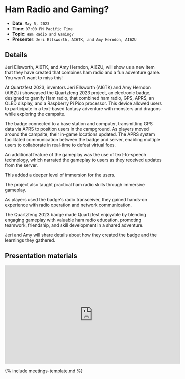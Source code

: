 # Ham Radio and Gaming?

* **Date**: `May 5, 2023`
* **Time**: `07:00 PM Pacific Time`
* **Topic**: `Ham Radio and Gaming?`
* **Presenter**: `Jeri Ellsworth, AI6TK, and Amy Herndon, AI6ZU`

## Details

Jeri Ellsworth, AI6TK, and Amy Herndon, AI6ZU, will show us a new item that they have created that combines ham radio and a fun adventure game.   You won't want to miss this!

At Quartzfest 2023, inventors Jeri Ellsworth (AI6TK) and Amy Herndon (AI6ZU) showcased the Quartzfeng 2023 project, an electronic badge, designed to gamify Ham radio,  that combined ham radio, GPS, APRS, an OLED display, and a Raspberry Pi Pico processor. This device allowed users to participate in a text-based fantasy adventure with monsters and dragons while exploring the campsite.

The badge connected to a base station and computer, transmitting GPS data via APRS to position users in the campground.  As players moved around the campsite, their in-game locations updated. The APRS system facilitated communication between the badge and server, enabling multiple users to collaborate in real-time to defeat virtual foes.

An additional feature of the gameplay was the use of text-to-speech technology, which narrated the gameplay to users as they received updates from the server.

This added a deeper level of immersion for the users.

The project also taught practical ham radio skills through immersive gameplay.

As players used the badge's radio transceiver, they gained hands-on experience with radio operation and network communication.

The Quartzfeng 2023 badge made Quartzfest enjoyable by blending engaging gameplay with valuable ham radio education, promoting teamwork, friendship, and skill development in a shared adventure.

Jeri and Amy will share details about how they created the badge and the learnings they gathered.

## Presentation materials

<iframe width="560" height="315" src="https://www.youtube.com/embed/1Ao9ya-2Fpk?si=pK6J_EjwgiWpcR0B" title="YouTube video player" frameborder="0" allow="accelerometer; autoplay; clipboard-write; encrypted-media; gyroscope; picture-in-picture; web-share" referrerpolicy="strict-origin-when-cross-origin" allowfullscreen></iframe>

{% include meetings-template.md %}

